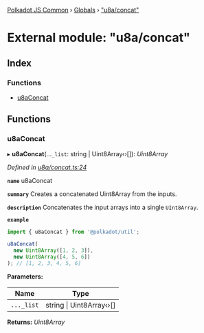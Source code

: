 [Polkadot JS Common](../README.md) › [Globals](../globals.md) › ["u8a/concat"](_u8a_concat_.md)

# External module: "u8a/concat"

## Index

### Functions

* [u8aConcat](_u8a_concat_.md#u8aconcat)

## Functions

###  u8aConcat

▸ **u8aConcat**(...`_list`: string | Uint8Array‹›[]): *Uint8Array*

*Defined in [u8a/concat.ts:24](https://github.com/polkadot-js/common/blob/4e4ff5de/packages/util/src/u8a/concat.ts#L24)*

**`name`** u8aConcat

**`summary`** Creates a concatenated Uint8Array from the inputs.

**`description`** 
Concatenates the input arrays into a single `UInt8Array`.

**`example`** 
<BR>

```javascript
import { u8aConcat } from '@polkadot/util';

u8aConcat(
  new Uint8Array([1, 2, 3]),
  new Uint8Array([4, 5, 6])
); // [1, 2, 3, 4, 5, 6]
```

**Parameters:**

Name | Type |
------ | ------ |
`..._list` | string &#124; Uint8Array‹›[] |

**Returns:** *Uint8Array*
